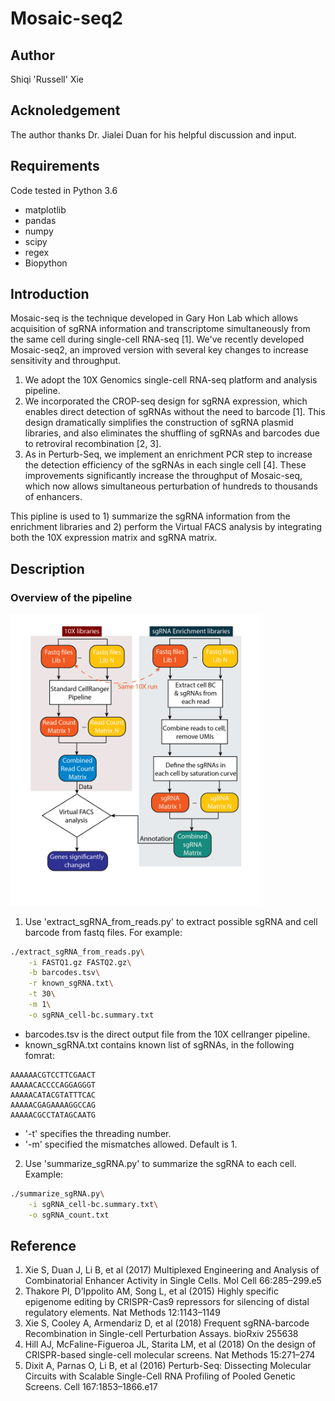 # Mosaic-seq2

## Author
Shiqi 'Russell' Xie
## Acknoledgement
The author thanks Dr. Jialei Duan for his helpful discussion and input.
## Requirements
Code tested in Python 3.6
- matplotlib
- pandas
- numpy
- scipy
- regex
- Biopython

## Introduction
Mosaic-seq is the technique developed in Gary Hon Lab which allows acquisition of sgRNA information and transcriptome simultaneously from the same cell during single-cell RNA-seq [1]. We've recently developed Mosaic-seq2, an improved version with several key changes to increase sensitivity and throughput.
1. We adopt the 10X Genomics single-cell RNA-seq platform and analysis pipeline.
2. We incorporated the CROP-seq design for sgRNA expression, which enables direct detection of sgRNAs without the need to barcode [1]. This design dramatically simplifies the construction of sgRNA plasmid libraries, and also eliminates the shuffling of sgRNAs and barcodes due to retroviral recombination [2, 3]. 
3. As in Perturb-Seq, we implement an enrichment PCR step to increase the detection efficiency of the sgRNAs in each single cell [4]. These improvements significantly increase the throughput of Mosaic-seq, which now allows simultaneous perturbation of hundreds to thousands of enhancers.

This pipline is used to 1) summarize the sgRNA information from the enrichment libraries and 2) perform the Virtual FACS analysis by integrating both the 10X expression matrix and sgRNA matrix.

## Description
### Overview of the pipeline
<dl>
<img src="https://github.com/russellxie/Mosaic-seq2/blob/master/MISC/Flowchart-01.png" width = 400 />	
</dl>

1. Use 'extract_sgRNA_from_reads.py' to extract possible sgRNA and cell barcode from fastq files. For example:
```bash
./extract_sgRNA_from_reads.py\
	-i FASTQ1.gz FASTQ2.gz\
	-b barcodes.tsv\
	-r known_sgRNA.txt\
	-t 30\
	-m 1\
	-o sgRNA_cell-bc.summary.txt
```
- barcodes.tsv is the direct output file from the 10X cellranger pipeline.
- known_sgRNA.txt contains known list of sgRNAs, in the following fomrat:
```
AAAAAACGTCCTTCGAACT
AAAAACACCCCAGGAGGGT
AAAAACATACGTATTTCAC
AAAAACGAGAAAAGGCCAG
AAAAACGCCTATAGCAATG
```
- '-t' specifies the threading number.
- '-m' specified the mismatches allowed. Default is 1.

2. Use 'summarize_sgRNA.py' to summarize the sgRNA to each cell.
Example:
```bash
./summarize_sgRNA.py\
	-i sgRNA_cell-bc.summary.txt\
	-o sgRNA_count.txt
```

## Reference
1. 	Xie S, Duan J, Li B, et al (2017) Multiplexed Engineering and Analysis of Combinatorial Enhancer Activity in Single Cells. Mol Cell 66:285–299.e5
2. 	Thakore PI, D’Ippolito AM, Song L, et al (2015) Highly specific epigenome editing by CRISPR-Cas9 repressors for silencing of distal regulatory elements. Nat Methods 12:1143–1149
3. 	Xie S, Cooley A, Armendariz D, et al (2018) Frequent sgRNA-barcode Recombination in Single-cell Perturbation Assays. bioRxiv 255638
4. 	Hill AJ, McFaline-Figueroa JL, Starita LM, et al (2018) On the design of CRISPR-based single-cell molecular screens. Nat Methods 15:271–274
5. 	Dixit A, Parnas O, Li B, et al (2016) Perturb-Seq: Dissecting Molecular Circuits with Scalable Single-Cell RNA Profiling of Pooled Genetic Screens. Cell 167:1853–1866.e17

